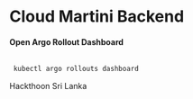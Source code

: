 # Cloud Martini Backend


#### Open Argo Rollout Dashboard
```bash

 kubectl argo rollouts dashboard

```


Hackthoon Sri Lanka


